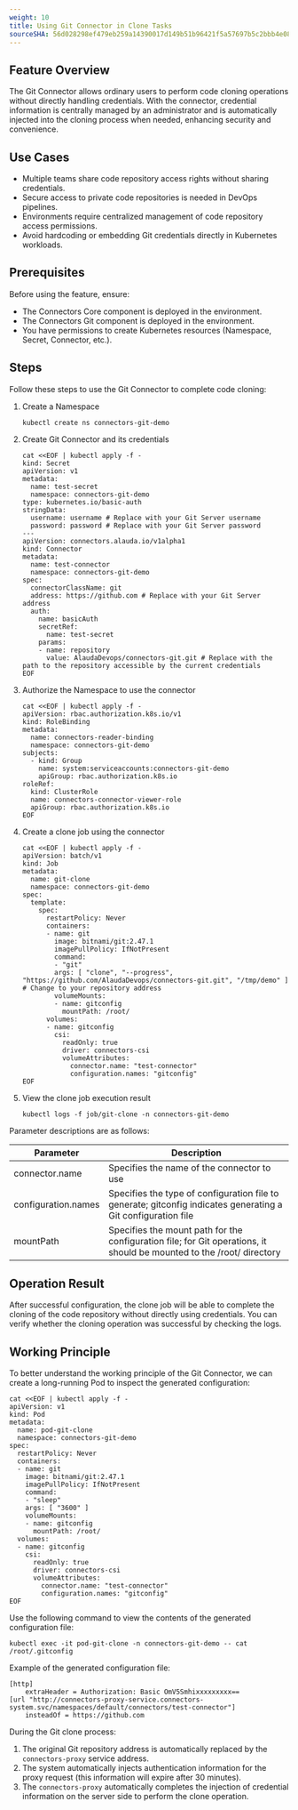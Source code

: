```yaml
---
weight: 10
title: Using Git Connector in Clone Tasks
sourceSHA: 56d028298ef479eb259a14390017d149b51b96421f5a57697b5c2bbb4e082c93
---
```


## Feature Overview

The Git Connector allows ordinary users to perform code cloning operations without directly handling credentials. With the connector, credential information is centrally managed by an administrator and is automatically injected into the cloning process when needed, enhancing security and convenience.

## Use Cases

- Multiple teams share code repository access rights without sharing credentials.
- Secure access to private code repositories is needed in DevOps pipelines.
- Environments require centralized management of code repository access permissions.
- Avoid hardcoding or embedding Git credentials directly in Kubernetes workloads.

## Prerequisites

Before using the feature, ensure:

- The Connectors Core component is deployed in the environment.
- The Connectors Git component is deployed in the environment.
- You have permissions to create Kubernetes resources (Namespace, Secret, Connector, etc.).

## Steps

Follow these steps to use the Git Connector to complete code cloning:

1. Create a Namespace

    ```shell
    kubectl create ns connectors-git-demo
    ```

2. Create Git Connector and its credentials

    ```shell
    cat <<EOF | kubectl apply -f -
    kind: Secret
    apiVersion: v1
    metadata:
      name: test-secret
      namespace: connectors-git-demo
    type: kubernetes.io/basic-auth
    stringData:
      username: username # Replace with your Git Server username
      password: password # Replace with your Git Server password
    ---
    apiVersion: connectors.alauda.io/v1alpha1
    kind: Connector
    metadata:
      name: test-connector
      namespace: connectors-git-demo
    spec:
      connectorClassName: git
      address: https://github.com # Replace with your Git Server address
      auth:
        name: basicAuth
        secretRef:
          name: test-secret
        params:
        - name: repository
          value: AlaudaDevops/connectors-git.git # Replace with the path to the repository accessible by the current credentials
    EOF
    ```

3. Authorize the Namespace to use the connector

    ```shell
    cat <<EOF | kubectl apply -f -
    apiVersion: rbac.authorization.k8s.io/v1
    kind: RoleBinding
    metadata:
      name: connectors-reader-binding
      namespace: connectors-git-demo
    subjects:
      - kind: Group
        name: system:serviceaccounts:connectors-git-demo
        apiGroup: rbac.authorization.k8s.io
    roleRef:
      kind: ClusterRole
      name: connectors-connector-viewer-role
      apiGroup: rbac.authorization.k8s.io
    EOF
    ```

4. Create a clone job using the connector

    ```shell
    cat <<EOF | kubectl apply -f -
    apiVersion: batch/v1
    kind: Job
    metadata:
      name: git-clone
      namespace: connectors-git-demo
    spec:
      template:
        spec:
          restartPolicy: Never
          containers:
          - name: git
            image: bitnami/git:2.47.1
            imagePullPolicy: IfNotPresent
            command:
            - "git"
            args: [ "clone", "--progress", "https://github.com/AlaudaDevops/connectors-git.git", "/tmp/demo" ] # Change to your repository address
            volumeMounts:
            - name: gitconfig
              mountPath: /root/
          volumes:
          - name: gitconfig
            csi:
              readOnly: true
              driver: connectors-csi
              volumeAttributes:
                connector.name: "test-connector"
                configuration.names: "gitconfig"
    EOF
    ```

5. View the clone job execution result

    ```shell
    kubectl logs -f job/git-clone -n connectors-git-demo
    ```

Parameter descriptions are as follows:

| **Parameter**         | **Description**                               |
| --------------------- | --------------------------------------------- |
| connector.name        | Specifies the name of the connector to use   |
| configuration.names   | Specifies the type of configuration file to generate; gitconfig indicates generating a Git configuration file |
| mountPath             | Specifies the mount path for the configuration file; for Git operations, it should be mounted to the /root/ directory |

## Operation Result

After successful configuration, the clone job will be able to complete the cloning of the code repository without directly using credentials. You can verify whether the cloning operation was successful by checking the logs.

## Working Principle

To better understand the working principle of the Git Connector, we can create a long-running Pod to inspect the generated configuration:

```shell
cat <<EOF | kubectl apply -f -
apiVersion: v1
kind: Pod
metadata:
  name: pod-git-clone
  namespace: connectors-git-demo
spec:
  restartPolicy: Never
  containers:
  - name: git
    image: bitnami/git:2.47.1
    imagePullPolicy: IfNotPresent
    command:
    - "sleep"
    args: [ "3600" ]
    volumeMounts:
    - name: gitconfig
      mountPath: /root/
  volumes:
  - name: gitconfig
    csi:
      readOnly: true
      driver: connectors-csi
      volumeAttributes:
        connector.name: "test-connector"
        configuration.names: "gitconfig"
EOF
```

Use the following command to view the contents of the generated configuration file:

```shell
kubectl exec -it pod-git-clone -n connectors-git-demo -- cat /root/.gitconfig
```

Example of the generated configuration file:

    [http]
        extraHeader = Authorization: Basic OmV5Smhixxxxxxxxx==
    [url "http://connectors-proxy-service.connectors-system.svc/namespaces/default/connectors/test-connector"]
        insteadOf = https://github.com

During the Git clone process:

1. The original Git repository address is automatically replaced by the `connectors-proxy` service address.
2. The system automatically injects authentication information for the proxy request (this information will expire after 30 minutes).
3. The `connectors-proxy` automatically completes the injection of credential information on the server side to perform the clone operation.
